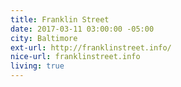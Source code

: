 ```yaml
---
title: Franklin Street
date: 2017-03-11 03:00:00 -05:00
city: Baltimore
ext-url: http://franklinstreet.info/
nice-url: franklinstreet.info
living: true
---
```

